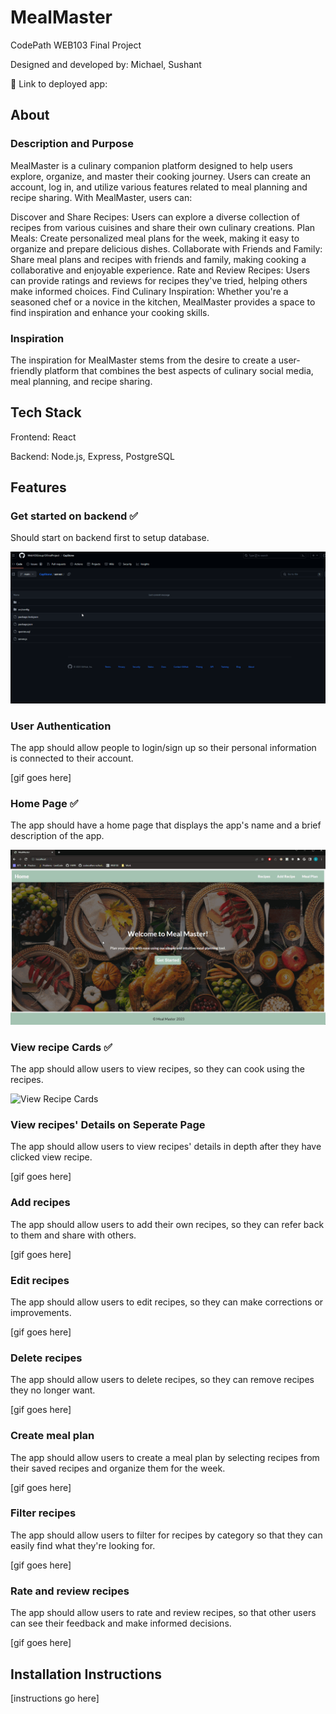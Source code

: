 # MealMaster

CodePath WEB103 Final Project

Designed and developed by: Michael, Sushant

🔗 Link to deployed app:

## About

### Description and Purpose

MealMaster is a culinary companion platform designed to help users explore, organize, and master their cooking journey. Users can create an account, log in, and utilize various features related to meal planning and recipe sharing. With MealMaster, users can:

Discover and Share Recipes: Users can explore a diverse collection of recipes from various cuisines and share their own culinary creations.
Plan Meals: Create personalized meal plans for the week, making it easy to organize and prepare delicious dishes.
Collaborate with Friends and Family: Share meal plans and recipes with friends and family, making cooking a collaborative and enjoyable experience.
Rate and Review Recipes: Users can provide ratings and reviews for recipes they've tried, helping others make informed choices.
Find Culinary Inspiration: Whether you're a seasoned chef or a novice in the kitchen, MealMaster provides a space to find inspiration and enhance your cooking skills.

### Inspiration

The inspiration for MealMaster stems from the desire to create a user-friendly platform that combines the best aspects of culinary social media, meal planning, and recipe sharing.

## Tech Stack

Frontend: React

Backend: Node.js, Express, PostgreSQL

## Features

### Get started on backend ✅

Should start on backend first to setup database.

![Backend server demo gif](./Brainstorming/milestone_assets/milestone3.gif)

### User Authentication

The app should allow people to login/sign up so their personal information is connected to their account.

[gif goes here]

### Home Page ✅

The app should have a home page that displays the app's name and a brief description of the app.   

![Home Page](./Brainstorming/milestone_assets/home_page.gif)

### View recipe Cards ✅

The app should allow users to view recipes, so they can cook using the recipes.

![View Recipe Cards](./Brainstorming/milestone_assets/view_recipe_cards.gif)

### View recipes' Details on Seperate Page

The app should allow users to view recipes' details in depth after they have clicked view recipe.    

[gif goes here]

### Add recipes

The app should allow users to add their own recipes, so they can refer back to them and share with others.

[gif goes here]

### Edit recipes

The app should allow users to edit recipes, so they can make corrections or improvements.

[gif goes here]

### Delete recipes

The app should allow users to delete recipes, so they can remove recipes they no longer want.

[gif goes here]

### Create meal plan

The app should allow users to create a meal plan by selecting recipes from their saved recipes and organize them for the week.

[gif goes here]


### Filter recipes

The app should allow users to filter for recipes by category so that they can easily find what they're looking for.

[gif goes here]

### Rate and review recipes

The app should allow users to rate and review recipes, so that other users can see their feedback and make informed decisions.

[gif goes here]

## Installation Instructions

[instructions go here]